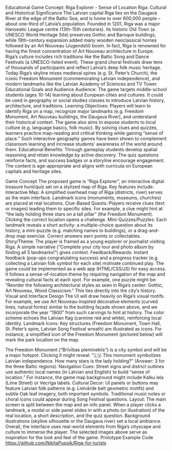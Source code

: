 Educational Game Concept: Riga Explorer - Sense of Location
Riga: Cultural and Historical Significance
The Latvian capital Riga lies on the Daugava River at the edge of the Baltic Sea, and is home to over 600,000 people – about one-third of Latvia’s population. Founded in 1201, Riga was a major Hanseatic League centre (13th-15th centuries). Its historic Old Town (a UNESCO World Heritage Site) preserves Gothic and Baroque buildings, while 19th-century expansion added many wooden neoclassical homes followed by an Art Nouveau (Jugendstil) boom. In fact, Riga is renowned for having the finest concentration of Art Nouveau architecture in Europe. Riga’s culture includes rich traditions like the Baltic Song and Dance Festivals (a UNESCO-listed event). These grand choral festivals draw tens of thousands of participants and reflect Latvia’s deep folk music heritage. Today Riga’s skyline mixes medieval spires (e.g. St. Peter’s Church), the iconic Freedom Monument (commemorating Latvian independence), and modern landmarks like the Latvian Academy of Sciences and TV Tower.
Educational Goals and Audience
Audience: The game targets middle-school students (ages 10-14) learning about European cities and cultures. It could be used in geography or social studies classes to introduce Latvian history, architecture, and traditions.
Learning Objectives: Players will learn to identify Riga on a map, recognize major landmarks (e.g. Freedom Monument, Art Nouveau buildings, the Daugava River), and understand their historical context. The game also aims to expose students to local culture (e.g. language basics, folk music). By solving clues and quizzes, learners practice map-reading and critical thinking while gaining “sense of place.” Such interactive geography games have been shown to complement classroom learning and increase students’ awareness of the world around them.
Educational Benefits: Through gameplay students develop spatial reasoning and retain knowledge by active discovery. The quiz questions reinforce facts, and success badges or a storyline encourage engagement. The content is age-appropriate and aligns with curricula on European capitals and heritage sites.


Game Concept
The proposed game is “Riga Explorer”, an interactive digital treasure hunt/quiz set on a stylized map of Riga. Key features include:
Interactive Map: A simplified overhead map of Riga (districts, river) serves as the main interface. Landmark icons (monuments, museums, churches) are placed at real locations.
Clue-Based Quests: Players receive clues (text or images) leading them to specific sites. For example, a clue might hint at “the lady holding three stars on a tall pillar” (the Freedom Monument). Clicking the correct location opens a challenge.
Mini-Quizzes/Puzzles: Each landmark reveals a short activity: a multiple-choice question about its history, a mini-puzzle (e.g. matching names to buildings), or a drag-and-drop map exercise. Correct answers earn points or collectables.
Story/Theme: The player is framed as a young explorer or journalist visiting Riga. A simple narrative (“Complete your city tour and photo album by finding all 5 landmarks!”) gives context.
Feedback/Rewards: Instant feedback (pop-ups congratulating success) and a progress tracker (e.g. collecting a Latvian folk symbol for each site) motivate continued play.
The game could be implemented as a web app (HTML/CSS/JS) for easy access. It follows a sense-of-location theme by requiring navigation of the map and revealing cultural facts at each spot. For example, one puzzle might be: “Reorder the following architectural styles as seen in Riga’s center: Gothic, Art Nouveau, Wood Classicism.” This ties directly into the city’s history.
Visual and Interface Design
The UI will draw heavily on Riga’s visual motifs. For example, we use Art Nouveau-inspired decorative elements (curved lines, natural forms) similar to the building façade shown above, and we incorporate the year “1900” from such carvings to hint at history. The color scheme echoes the Latvian flag (carmine red and white), reinforcing local identity.
Landmark Icons: Key structures (Freedom Monument, Town Hall, St. Peter’s spire, Latvian Song Festival wreath) are illustrated as icons. For instance, a simplified icon of the Freedom Monument (pictured below) will mark the park location on the map.

The Freedom Monument (“Brīvības piemineklis”) is a city symbol and will be a major hotspot. Clicking it might reveal: “🇱🇻 This monument symbolizes Latvian independence. How many stars is the lady holding?” (Answer: 3 for the three Baltic regions).
Navigation Cues: Street signs and district outlines use authentic local names (in Latvian and English) to build “sense of location.” For instance, the game map background might include Kalku iela (Lime Street) or Vecrīga labels.
Cultural Decor: UI panels or buttons may feature Latvian folk patterns (e.g. Lielvārde belt geometric motifs) and subtle Oak leaf imagery, both important symbols. Traditional music notes or choral icons could appear during Song Festival questions.
Layout: The main screen is split between the map and an info panel. When a player clicks a landmark, a modal or side panel slides in with a photo (or illustration) of the real location, a short description, and the quiz question. Background illustrations (skyline silhouette or the Daugava river) set a local ambiance.
Overall, the interface uses real-world elements from Riga’s cityscape and culture to immerse the player. The selected images above serve as inspiration for the look and feel of the game.
Prototype Example Code
https://github.com/NikitaPupsik/Riga-for-turists
